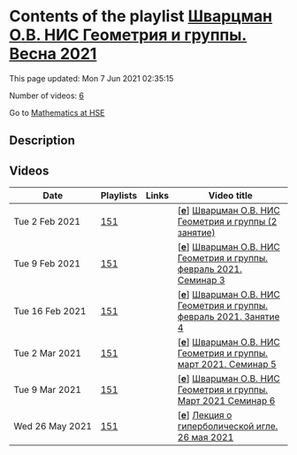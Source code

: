 # Contents of the playlist [Шварцман О.В. НИС Геометрия и группы. Весна 2021](https://www.youtube.com/playlist?list=PLq3E5oubNNoC2JGuRxoaDLWdqSjW8PECP)

This page updated: Mon 7 Jun 2021 02:35:15

Number of videos: [6](#videos)

Go to [Mathematics at HSE](../README.md)

## Description



## Videos

|Date|Playlists|Links|Video title|
|---|---|---|---|
| Tue&nbsp;2&nbsp;Feb&nbsp;2021 | [151](../playlists/151 "Шварцман О.В. НИС Геометрия и группы. Весна 2021") |  | [[**e**](https://studio.youtube.com/video/9JACGle-bwE/edit "Edit")] [Шварцман О.В. НИС Геометрия и группы (2 занятие)](https://www.youtube.com/watch?v=9JACGle-bwE&list=PLq3E5oubNNoC2JGuRxoaDLWdqSjW8PECP) |
| Tue&nbsp;9&nbsp;Feb&nbsp;2021 | [151](../playlists/151 "Шварцман О.В. НИС Геометрия и группы. Весна 2021") |  | [[**e**](https://studio.youtube.com/video/g_p0ds_ynUg/edit "Edit")] [Шварцман О.В. НИС Геометрия и группы. февраль 2021. Семинар 3](https://www.youtube.com/watch?v=g_p0ds_ynUg&list=PLq3E5oubNNoC2JGuRxoaDLWdqSjW8PECP) |
| Tue&nbsp;16&nbsp;Feb&nbsp;2021 | [151](../playlists/151 "Шварцман О.В. НИС Геометрия и группы. Весна 2021") |  | [[**e**](https://studio.youtube.com/video/CtV49Bi98pE/edit "Edit")] [Шварцман О.В. НИС Геометрия и группы. февраль 2021. Занятие 4](https://www.youtube.com/watch?v=CtV49Bi98pE&list=PLq3E5oubNNoC2JGuRxoaDLWdqSjW8PECP) |
| Tue&nbsp;2&nbsp;Mar&nbsp;2021 | [151](../playlists/151 "Шварцман О.В. НИС Геометрия и группы. Весна 2021") |  | [[**e**](https://studio.youtube.com/video/AU3s2nJDC1g/edit "Edit")] [Шварцман О.В. НИС Геометрия и группы. март 2021. Семинар 5](https://www.youtube.com/watch?v=AU3s2nJDC1g&list=PLq3E5oubNNoC2JGuRxoaDLWdqSjW8PECP) |
| Tue&nbsp;9&nbsp;Mar&nbsp;2021 | [151](../playlists/151 "Шварцман О.В. НИС Геометрия и группы. Весна 2021") |  | [[**e**](https://studio.youtube.com/video/Nc2Ae3LyRIM/edit "Edit")] [Шварцман О.В. НИС Геометрия и группы. Март 2021 Семинар 6](https://www.youtube.com/watch?v=Nc2Ae3LyRIM&list=PLq3E5oubNNoC2JGuRxoaDLWdqSjW8PECP) |
| Wed&nbsp;26&nbsp;May&nbsp;2021 | [151](../playlists/151 "Шварцман О.В. НИС Геометрия и группы. Весна 2021") |  | [[**e**](https://studio.youtube.com/video/dwYkb9tpnv8/edit "Edit")] [Лекция о гиперболической игле. 26 мая 2021](https://www.youtube.com/watch?v=dwYkb9tpnv8&list=PLq3E5oubNNoC2JGuRxoaDLWdqSjW8PECP) |
